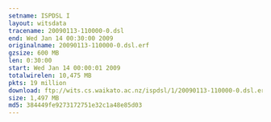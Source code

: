 ```yaml
---
setname: ISPDSL I
layout: witsdata
tracename: 20090113-110000-0.dsl
end: Wed Jan 14 00:30:00 2009
originalname: 20090113-110000-0.dsl.erf
gzsize: 600 MB
len: 0:30:00
start: Wed Jan 14 00:00:01 2009
totalwirelen: 10,475 MB
pkts: 19 million
download: ftp://wits.cs.waikato.ac.nz/ispdsl/1/20090113-110000-0.dsl.erf.gz
size: 1,497 MB
md5: 384449fe9273172751e32c1a48e85d03
---
```

